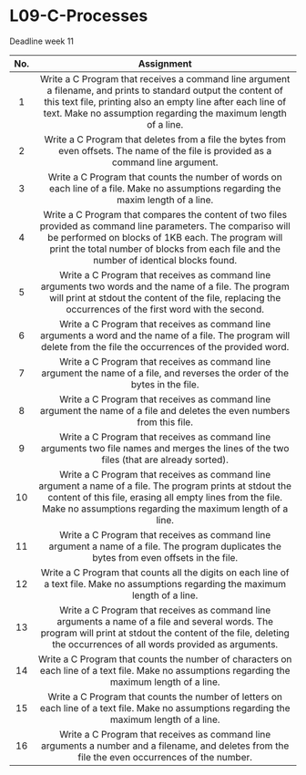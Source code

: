 ﻿# L09-C-Processes
Deadline week 11

|**No.**|**Assignment**|
| :-: | :-: |
|1|Write a C Program that receives a command line argument a filename, and prints to standard output the content of this text file, printing also an empty line after each line of text. Make no assumption regarding the maximum length of a line. |
|2|Write a C Program that deletes from a file the bytes from even offsets. The name of the file is provided as a command line argument. |
|3|Write a C Program that counts the number of words on each line of a file. Make no assumptions regarding the maxim length of a line.  |
|4|Write a C Program that compares the content of two files provided as command line parameters. The compariso will be performed on blocks of 1KB each. The program will print the total number of blocks from each file and the number of identical blocks found.|
|5|Write a C Program that receives as command line arguments two words and the name of a file. The program will print at stdout the content of the file, replacing the occurrences of the first word with the second.  |
|6|Write a C Program that receives as command line arguments  a word and the name of a file. The program will delete from the file the occurrences of the provided word. |
|7|Write a C Program that receives as command line argument the name of a file, and reverses the order of the bytes in the file.  |
|8|Write a C Program that receives as command line argument the name of a file and deletes the even numbers from this file. |
|9|Write a C Program that receives as command line arguments two file names and merges the lines of the two files (that are already sorted).  |
|10|Write a C Program that receives as command line argument a name of a file. The program prints at stdout the content of this file, erasing all empty lines from the file. Make no assumptions regarding the maximum length of a line. |
|11|Write a C Program that receives as command line argument a name of a file. The program duplicates the bytes from even offsets in the file. |
|12|Write a C Program that counts all the digits on each line of a text file.  Make no assumptions regarding the maximum length of a line. |
|13|Write a C Program that receives as command line arguments a name of a file and several words. The program will print at stdout the content of the file, deleting the occurrences of all words provided as arguments.   |
|14|Write a C Program that counts the number of characters on each line of a text file.  Make no assumptions regarding the maximum length of a line.|
|15|Write a C Program that counts the number of letters on each line of a text file.  Make no assumptions regarding the maximum length of a line.|
|16|Write a C Program that receives as command line arguments a number and a filename, and deletes from the file the even occurrences of the number.|



